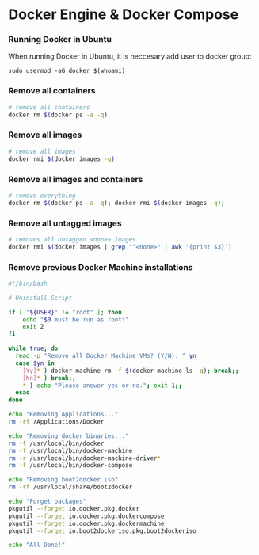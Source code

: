 # Docker Engine & Docker Compose

### Running Docker in Ubuntu

When running Docker in Ubuntu, it is neccesary add user to docker group:

```
sudo usermod -aG docker $(whoami)
```

### Remove all containers

```bash
# remove all containers
docker rm $(docker ps -a -q)
```

### Remove all images

```bash
# remove all images
docker rmi $(docker images -q)
```

### Remove all images and containers

```bash
# remove everything
docker rm $(docker ps -a -q); docker rmi $(docker images -q);
```

### Remove all untagged images

``` bash
# removes all untagged <none> images
docker rmi $(docker images | grep "^<none>" | awk '{print $3}')
```

### Remove previous Docker Machine installations

```bash
#!/bin/bash

# Uninstall Script

if [ "${USER}" != "root" ]; then
	echo "$0 must be run as root!"
	exit 2
fi

while true; do
  read -p "Remove all Docker Machine VMs? (Y/N): " yn
  case $yn in
    [Yy]* ) docker-machine rm -f $(docker-machine ls -q); break;;
    [Nn]* ) break;;
    * ) echo "Please answer yes or no."; exit 1;;
  esac
done

echo "Removing Applications..."
rm -rf /Applications/Docker

echo "Removing docker binaries..."
rm -f /usr/local/bin/docker
rm -f /usr/local/bin/docker-machine
rm -r /usr/local/bin/docker-machine-driver*
rm -f /usr/local/bin/docker-compose

echo "Removing boot2docker.iso"
rm -rf /usr/local/share/boot2docker

echo "Forget packages"
pkgutil --forget io.docker.pkg.docker
pkgutil --forget io.docker.pkg.dockercompose
pkgutil --forget io.docker.pkg.dockermachine
pkgutil --forget io.boot2dockeriso.pkg.boot2dockeriso

echo "All Done!"
```
